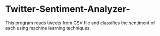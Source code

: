 # Twitter-Sentiment-Analyzer-
This program reads tweets from CSV file and classifies the sentiment of each using machine learning techniques.
